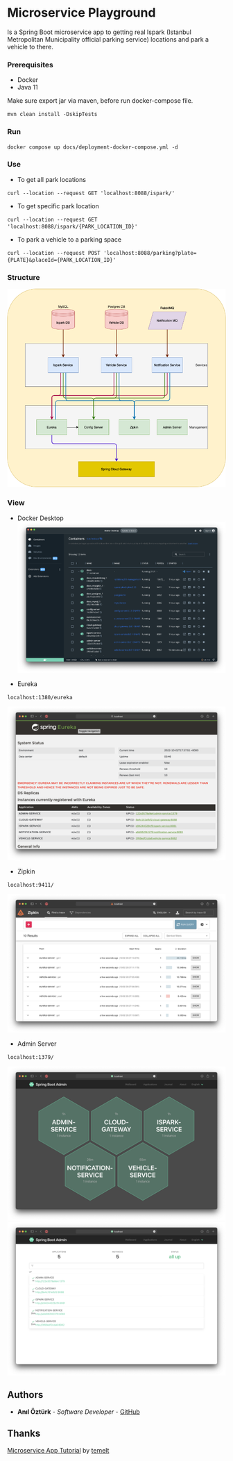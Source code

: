 # Microservice Playground

Is a Spring Boot microservice app to getting real Ispark (Istanbul Metropolitan Municipality official parking service) locations and park a vehicle to there.

### Prerequisites

- Docker
- Java 11

Make sure export jar via maven, before run docker-compose file.

```
mvn clean install -DskipTests
```

### Run

```
docker compose up docs/deployment-docker-compose.yml -d
```

### Use

- To get all park locations
```
curl --location --request GET 'localhost:8088/ispark/'
```
- To get specific park location
```
curl --location --request GET 'localhost:8088/ispark/{PARK_LOCATION_ID}'
```
- To park a vehicle to a parking space
```
curl --location --request POST 'localhost:8088/parking?plate={PLATE}&placeId={PARK_LOCATION_ID}'
```

### Structure

![Structure](https://github.com/baykatre/microservice-playground/blob/main/docs/structure.png?raw=true "Structure")

### View

- Docker Desktop
![Docker Desktop](https://github.com/baykatre/microservice-playground/blob/main/docs/docker-desktop.png?raw=true "Docker Desktop")


- Eureka
```
localhost:1380/eureka
```
![Eureka](https://github.com/baykatre/microservice-playground/blob/main/docs/eureka.png?raw=true "Eureka")


- Zipkin
```
localhost:9411/
```
![Zipkin](https://github.com/baykatre/microservice-playground/blob/main/docs/zipkin.png?raw=true "Zipkin")


- Admin Server
```
localhost:1379/
```
![Admin Server Wallboard](https://github.com/baykatre/microservice-playground/blob/main/docs/admin-server.png?raw=true "Admin Service Wallboard")
![Admin Server Applications](https://github.com/baykatre/microservice-playground/blob/main/docs/admin-server2.png?raw=true "Admin Service Applications")

## Authors

- **Anıl Öztürk** - _Software Developer_ - [GitHub](https://github.com/baykatre)

## Thanks

[Microservice App Tutorial](https://github.com/HaydiKodlayalim/microservice-app) by [temelt](https://github.com/temelt)